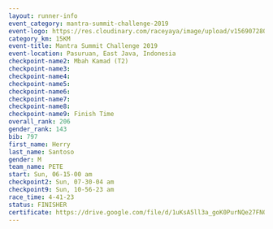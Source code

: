 ```yaml
---
layout: runner-info 
event_category: mantra-summit-challenge-2019 
event-logo: https://res.cloudinary.com/raceyaya/image/upload/v1569072809/logo/mantra-image_segrbx.jpg
category_km: 15KM 
event-title: Mantra Summit Challenge 2019 
event-location: Pasuruan, East Java, Indonesia 
checkpoint-name2: Mbah Kamad (T2) 
checkpoint-name3: 
checkpoint-name4: 
checkpoint-name5: 
checkpoint-name6: 
checkpoint-name7: 
checkpoint-name8: 
checkpoint-name9: Finish Time
overall_rank: 206
gender_rank: 143
bib: 797
first_name: Herry
last_name: Santoso
gender: M
team_name: PETE
start: Sun, 06-15-00 am
checkpoint2: Sun, 07-30-04 am
checkpoint9: Sun, 10-56-23 am
race_time: 4-41-23
status: FINISHER
certificate: https://drive.google.com/file/d/1uKsA5ll3a_goK0PurNQe27FN0YsHItF2/view?usp=sharing
---
```

